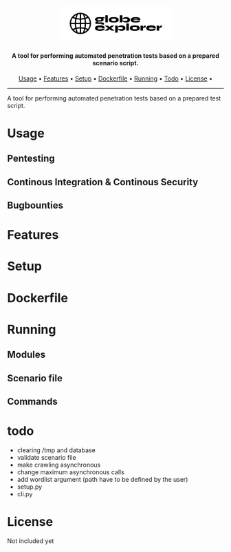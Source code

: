 <h1 align="center">
  <img src="logo.jpg" alt="globeexplorer" width="260px"></a>
  <br>
</h1>

<h4 align="center">A tool for performing automated penetration tests based on a prepared scenario script.</h4>
      
<p align="center">
  <a href="#usage">Usage</a> •
  <a href="#features">Features</a> •
  <a href="#setup">Setup</a> •
  <a href="#dockerfile">Dockerfile</a> •
  <a href="#running">Running</a> •
  <a href="#todo">Todo</a> •
  <a href="#license">License</a> •
</p>

---


A tool for performing automated penetration tests based on a prepared test script.

# Usage

## Pentesting

## Continous Integration & Continous Security

## Bugbounties

# Features

# Setup

# Dockerfile

# Running

## Modules

## Scenario file

## Commands



# todo
- clearing /tmp and database
- validate scenario file
- make crawling asynchronous
- change maximum asynchronous calls
- add wordlist argument (path have to be defined by the user)
- setup.py
- cli.py

# License
Not included yet

